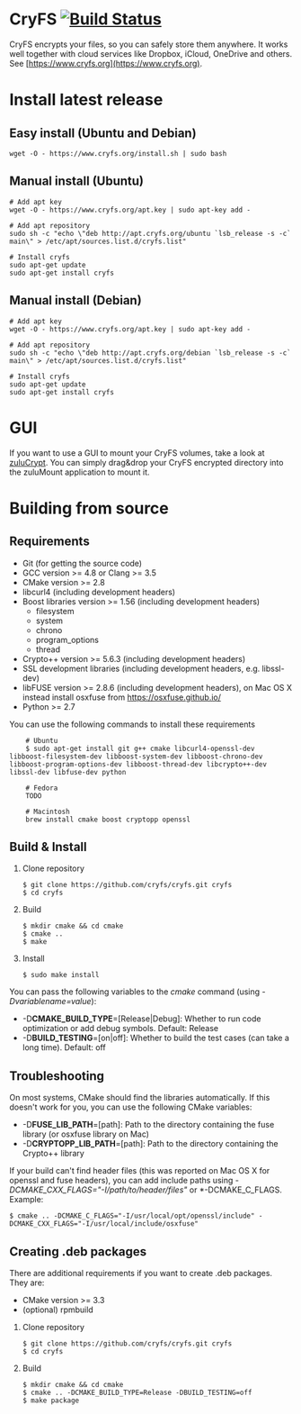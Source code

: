 # CryFS [![Build Status](https://travis-ci.org/cryfs/cryfs.svg?branch=master)](https://travis-ci.org/cryfs/cryfs)
CryFS encrypts your files, so you can safely store them anywhere. It works well together with cloud services like Dropbox, iCloud, OneDrive and others.
See [https://www.cryfs.org](https://www.cryfs.org).

Install latest release
======================

Easy install (Ubuntu and Debian)
--------------------------------

    wget -O - https://www.cryfs.org/install.sh | sudo bash

Manual install (Ubuntu)
-----------------------

    # Add apt key
    wget -O - https://www.cryfs.org/apt.key | sudo apt-key add -

    # Add apt repository
    sudo sh -c "echo \"deb http://apt.cryfs.org/ubuntu `lsb_release -s -c` main\" > /etc/apt/sources.list.d/cryfs.list"
    
    # Install cryfs 
    sudo apt-get update
    sudo apt-get install cryfs

Manual install (Debian)
-----------------------
    # Add apt key
    wget -O - https://www.cryfs.org/apt.key | sudo apt-key add -

    # Add apt repository
    sudo sh -c "echo \"deb http://apt.cryfs.org/debian `lsb_release -s -c` main\" > /etc/apt/sources.list.d/cryfs.list"
    
    # Install cryfs 
    sudo apt-get update
    sudo apt-get install cryfs
    
GUI
===
If you want to use a GUI to mount your CryFS volumes, take a look at [zuluCrypt](http://mhogomchungu.github.io/zuluCrypt/). You can simply drag&drop your CryFS encrypted directory into the zuluMount application to mount it.

Building from source
====================

Requirements
------------
  - Git (for getting the source code)
  - GCC version >= 4.8 or Clang >= 3.5
  - CMake version >= 2.8
  - libcurl4 (including development headers) 
  - Boost libraries version >= 1.56 (including development headers)
    - filesystem
    - system
    - chrono
    - program_options
    - thread
  - Crypto++ version >= 5.6.3 (including development headers)
  - SSL development libraries (including development headers, e.g. libssl-dev)
  - libFUSE version >= 2.8.6 (including development headers), on Mac OS X instead install osxfuse from https://osxfuse.github.io/
  - Python >= 2.7

You can use the following commands to install these requirements

        # Ubuntu
        $ sudo apt-get install git g++ cmake libcurl4-openssl-dev libboost-filesystem-dev libboost-system-dev libboost-chrono-dev libboost-program-options-dev libboost-thread-dev libcrypto++-dev libssl-dev libfuse-dev python
        
        # Fedora
        TODO
        
        # Macintosh
        brew install cmake boost cryptopp openssl

Build & Install
---------------
 
 1. Clone repository

        $ git clone https://github.com/cryfs/cryfs.git cryfs
        $ cd cryfs

 2. Build

        $ mkdir cmake && cd cmake
        $ cmake ..
        $ make
        
 3. Install

        $ sudo make install
        
You can pass the following variables to the *cmake* command (using *-Dvariablename=value*):
 - -D**CMAKE_BUILD_TYPE**=[Release|Debug]: Whether to run code optimization or add debug symbols. Default: Release
 - -D**BUILD_TESTING**=[on|off]: Whether to build the test cases (can take a long time). Default: off
 
Troubleshooting
---------------
 
On most systems, CMake should find the libraries automatically.
If this doesn't work for you, you can use the following CMake variables:
 - -D**FUSE_LIB_PATH**=[path]: Path to the directory containing the fuse library (or osxfuse library on Mac)
 - -D**CRYPTOPP_LIB_PATH**=[path]: Path to the directory containing the Crypto++ library

If your build can't find header files (this was reported on Mac OS X for openssl and fuse headers),
you can add include paths using *-DCMAKE_CXX_FLAGS="-I/path/to/header/files"* or *-DCMAKE_C_FLAGS.
Example:

    $ cmake .. -DCMAKE_C_FLAGS="-I/usr/local/opt/openssl/include" -DCMAKE_CXX_FLAGS="-I/usr/local/include/osxfuse"


Creating .deb packages
----------------------

There are additional requirements if you want to create .deb packages. They are:
 - CMake version >= 3.3
 - (optional) rpmbuild

 1. Clone repository

        $ git clone https://github.com/cryfs/cryfs.git cryfs
        $ cd cryfs

 2. Build

        $ mkdir cmake && cd cmake
        $ cmake .. -DCMAKE_BUILD_TYPE=Release -DBUILD_TESTING=off
        $ make package
